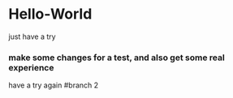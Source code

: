 # Hello-World
just have a try
### make some changes for a test, and also get some real experience 
have a try again 
#branch 2
